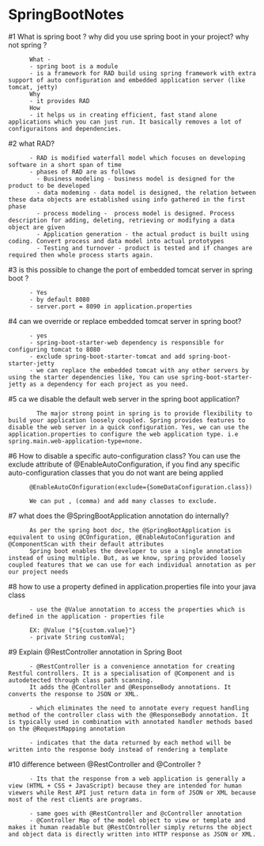 # SpringBootNotes

#1 What is spring boot ? why did you use spring boot in your project? why not spring ?

          What - 
          - spring boot is a module
          - is a framework for RAD build using spring framework with extra support of auto configuration and embedded application server (like tomcat, jetty)
          Why
          - it provides RAD
          How
          - it helps us in creating efficient, fast stand alone applications which you can just run. It basically removes a lot of configuraitons and dependencies. 

#2 what RAD?

          - RAD is modified waterfall model which focuses on developing software in a short span of time
          - phases of RAD are as follows
            - Business modeling - business model is designed for the product to be developed
            - data modeming - data model is designed, the relation between these data objects are established using info gathered in the first phase
            - process modeling -  process model is designed. Process description for adding, deleting, retrieving or modifying a data object are given
            - Application generation - the actual product is built using coding. Convert process and data model into actual prototypes
            - Testing and turnover - product is tested and if changes are required then whole process starts again.
            
#3 is this possible to change the port of embedded tomcat server in spring boot ?

          - Yes
          - by default 8080
          - server.port = 8090 in application.properties

#4 can we override or replace embedded tomcat server in spring boot?

          - yes
          - spring-boot-starter-web dependency is responsible for configuring tomcat to 8080
          - exclude spring-boot-starter-tomcat and add spring-boot-starter-jetty
          - we can replace the embedded tomcat with any other servers by using the starter dependencies like, You can use spring-boot-starter-jetty as a dependency for each project as you need.

#5 ca we disable the default web server in the spring boot application?

            The major strong point in spring is to provide flexibility to build your application loosely coupled. Spring provides features to disable the web server in a quick configuration. Yes, we can use the application.properties to configure the web application type. i.e spring.main.web-application-type=none.


#6 How to disable a specific auto-configuration class?
          You can use the exclude attribute of @EnableAutoConfiguration, if you find any specific auto-configuration classes that you do not want are being applied

          @EnableAutoCOnfiguration(exclude={SomeDataConfiguration.class})

          We can put , (comma) and add many classes to exclude.


#7 what does the @SpringBootApplication annotation do internally?

          As per the spring boot doc, the @SpringBootApplication is equivalent to using @COnfiguration, @EnableAutoConfiguration and @ComponentScan with their default attributes
          Spring boot enables the developer to use a single annotation instead of using multiple. But, as we know, spring provided loosely coupled features that we can use for each individual annotation as per our project needs


#8 how to use a property defined in application.properties file into your java class

          - use the @Value annotation to access the properties which is defined in the application - properties file

          EX: @Value ("${custom.value}"}
          - private String customVal;

#9 Explain @RestController annotation in Spring Boot

          - @RestController is a convenience annotation for creating Restful controllers. It is a specialisation of @Component and is autodetected through class path scanning. 
          It adds the @Controller and @ResponseBody annotations. It converts the response to JSON or XML.

          - which eliminates the need to annotate every request handling method of the controller class with the @ResponseBody annotation. It is typically used in combination with annotated handler methods based on the @RequestMapping annotation

          - indicates that the data returned by each method will be written into the response body instead of rendering a template

#10 difference between @RestController and @Controller ?

          - Its that the response from a web application is generally a view (HTML + CSS + JavaScript) because they are intended for human viewers while Rest API just return data in form of JSON or XML because most of the rest clients are programs.

          - same goes with @RestController and @cController annotation
          - @Controller Map of the model object to view or template and makes it human readable but @RestCOntroller simply returns the object and object data is directly written into HTTP response as JSON or XML.















